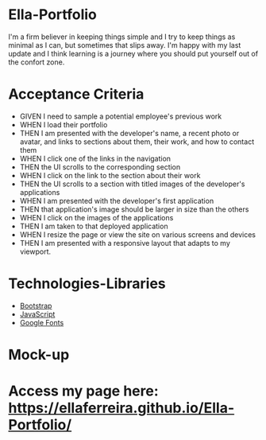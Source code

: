 # Ella-Portfolio

I'm a firm believer in keeping things simple and I try to keep things as minimal as I can, but sometimes that slips away. 
I'm happy with my last update and I think learning is a journey where you should put yourself out of the confort zone.

# Acceptance Criteria

- GIVEN I need to sample a potential employee's previous work
- WHEN I load their portfolio
- THEN I am presented with the developer's name, a recent photo or avatar, and links to sections about them, their work, and how to contact them
- WHEN I click one of the links in the navigation
- THEN the UI scrolls to the corresponding section
- WHEN I click on the link to the section about their work
- THEN the UI scrolls to a section with titled images of the developer's applications
- WHEN I am presented with the developer's first application
- THEN that application's image should be larger in size than the others
- WHEN I click on the images of the applications
- THEN I am taken to that deployed application
- WHEN I resize the page or view the site on various screens and devices
- THEN I am presented with a responsive layout that adapts to my viewport.

# Technologies-Libraries

- [Bootstrap](https://getbootstrap.com/) 
- [JavaScript](https://developer.mozilla.org/en-US/docs/Web/JavaScript) 
- [Google Fonts](https://fonts.google.com/)  

# Mock-up




# Access my page here: https://ellaferreira.github.io/Ella-Portfolio/
